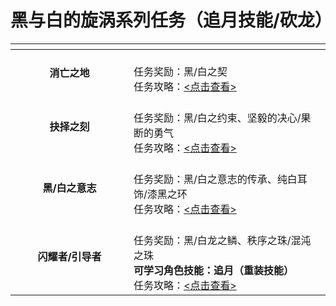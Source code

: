 # 黑与白的旋涡系列任务（追月技能/砍龙）

<table data-header-hidden><thead><tr><th width="173" align="center"></th><th></th></tr></thead><tbody><tr><td align="center"><strong>消亡之地</strong></td><td><br>任务奖励：黑/白之契<br>任务攻略：<a href="hei-yu-bai-de-xuan-wo-yi-xiao-wang-zhi-di.md">&#x3C;点击查看></a><br></td></tr><tr><td align="center"><strong>抉择之刻</strong></td><td><br>任务奖励：黑/白之约束、坚毅的决心/果断的勇气<br>任务攻略：<a href="hei-yu-bai-de-xuan-wo-er-jue-ze-zhi-ke.md">&#x3C;点击查看></a><br></td></tr><tr><td align="center"><strong>黑/白之意志</strong></td><td><br>任务奖励：黑/白之意志的传承、纯白耳饰/漆黑之环<br>任务攻略：<a href="hei-yu-bai-de-xuan-wo-san-hei-bai-zhi-yi-zhi.md">&#x3C;点击查看></a><br></td></tr><tr><td align="center"><strong>闪耀者/引导者</strong></td><td><br>任务奖励：黑/白龙之鳞、秩序之珠/混沌之珠<br><strong>可学习角色技能：追月（重装技能）</strong><br>任务攻略：<a href="hei-yu-bai-de-xuan-wo-si-shan-yao-zhe-yin-dao-zhe.md">&#x3C;点击查看></a></td></tr></tbody></table>
